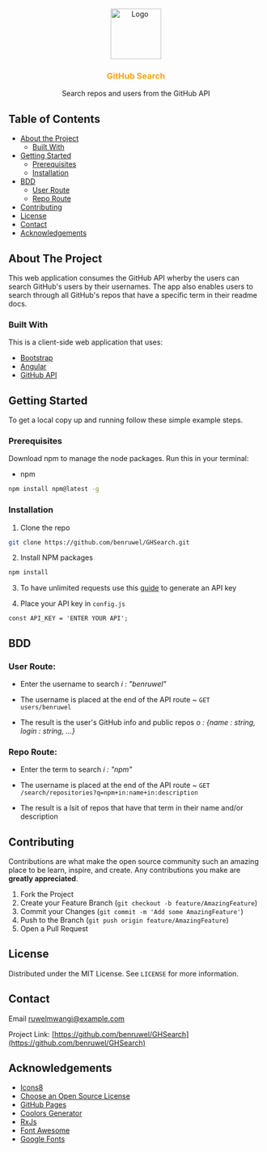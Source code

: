 <!--
*** Thanks for checking out this README Template. If you have a suggestion that would
*** make this better, please fork the repo and create a pull request or simply open
*** an issue with the tag "enhancement".
*** Thanks again! Now go create something AMAZING! :D
-->





<!-- PROJECT SHIELDS -->
<!--
*** I'm using markdown "reference style" links for readability.
*** Reference links are enclosed in brackets [ ] instead of parentheses ( ).
*** See the bottom of this document for the declaration of the reference variables
*** for contributors-url, forks-url, etc. This is an optional, concise syntax you may use.
*** https://www.markdownguide.org/basic-syntax/#reference-style-links
-->




<!-- PROJECT LOGO -->
<br />
<p align="center">
    <img src="https://img.icons8.com/bubbles/300/000000/github.png" alt="Logo" width="100" height="100">
  </a>

  <h3 align="center" style="color : #FCA311;">GitHub Search</h3>

  <p align="center">
    Search repos and users from the GitHub API
</p>



<!-- TABLE OF CONTENTS -->
## Table of Contents

* [About the Project](#about-the-project)
  * [Built With](#built-with)
* [Getting Started](#getting-started)
  * [Prerequisites](#prerequisites)
  * [Installation](#installation)
* [BDD](#bdd)
    * [User Route](#user-route)
    * [Repo Route](#repo-route)
* [Contributing](#contributing)
* [License](#license)
* [Contact](#contact)
* [Acknowledgements](#acknowledgements)



<!-- ABOUT THE PROJECT -->
## About The Project


This web application consumes the GitHub API wherby the users can search GitHub's users by their
usernames. The app also enables users to search through all GitHub's repos that have a specific term in their readme docs.

### Built With
This is a client-side web application that uses:
* [Bootstrap](https://getbootstrap.com)
* [Angular](https://angular.io/)
* [GitHub API](https://developer.github.com/v3/)



<!-- GETTING STARTED -->
## Getting Started

To get a local copy up and running follow these simple example steps.

### Prerequisites

Download npm to manage the node packages. Run this in your terminal:
* npm
```sh
npm install npm@latest -g
```

### Installation

1. Clone the repo
```sh
git clone https://github.com/benruwel/GHSearch.git
```
2. Install NPM packages
```sh
npm install
```
3. To have unlimited requests use this [guide](https://developer.github.com/v3/) to generate an API key

4. Place your API key in `config.js`
```JS
const API_KEY = 'ENTER YOUR API';
```



<!-- USAGE EXAMPLES -->
## BDD

### User Route:

* Enter the username to search
_i : "benruwel"_

* The username is placed at the end of the API route ~ `GET users/benruwel`
* The result is the user's GitHub info and public repos _o : {name : string, login : string, ...}_

### Repo Route:

* Enter the term to search
_i : "npm"_

* The username is placed at the end of the API route ~ `GET /search/repositories?q=npm+in:name+in:description`
* The result is a lsit of repos that have that term in their name and/or description


<!-- CONTRIBUTING -->
## Contributing

Contributions are what make the open source community such an amazing place to be learn, inspire, and create. Any contributions you make are **greatly appreciated**.

1. Fork the Project
2. Create your Feature Branch (`git checkout -b feature/AmazingFeature`)
3. Commit your Changes (`git commit -m 'Add some AmazingFeature'`)
4. Push to the Branch (`git push origin feature/AmazingFeature`)
5. Open a Pull Request



<!-- LICENSE -->
## License

Distributed under the MIT License. See `LICENSE` for more information.



<!-- CONTACT -->
## Contact

Email ruwelmwangi@example.com

Project Link: [https://github.com/benruwel/GHSearch](https://github.com/benruwel/GHSearch)



<!-- ACKNOWLEDGEMENTS -->
## Acknowledgements
* [Icons8](https://icons8.com/icons/set/github)
* [Choose an Open Source License](https://choosealicense.com)
* [GitHub Pages](https://pages.github.com)
* [Coolors Generator](https://coolors.co/)
* [RxJs](https://rxjs-dev.firebaseapp.com/)
* [Font Awesome](https://fontawesome.com)
* [Google Fonts](https://fonts.google.com/)





<!-- MARKDOWN LINKS & IMAGES -->
<!-- https://www.markdownguide.org/basic-syntax/#reference-style-links -->
[contributors-shield]: https://img.shields.io/github/contributors/othneildrew/Best-README-Template.svg?style=flat-square
[contributors-url]: https://github.com/othneildrew/Best-README-Template/graphs/contributors
[forks-shield]: https://img.shields.io/github/forks/othneildrew/Best-README-Template.svg?style=flat-square
[forks-url]: https://github.com/othneildrew/Best-README-Template/network/members
[stars-shield]: https://img.shields.io/github/stars/othneildrew/Best-README-Template.svg?style=flat-square
[stars-url]: https://github.com/othneildrew/Best-README-Template/stargazers
[issues-shield]: https://img.shields.io/github/issues/othneildrew/Best-README-Template.svg?style=flat-square
[issues-url]: https://github.com/othneildrew/Best-README-Template/issues
[license-shield]: https://img.shields.io/github/license/othneildrew/Best-README-Template.svg?style=flat-square
[license-url]: https://github.com/othneildrew/Best-README-Template/blob/master/LICENSE.txt
[linkedin-shield]: https://img.shields.io/badge/-LinkedIn-black.svg?style=flat-square&logo=linkedin&colorB=555
[linkedin-url]: https://linkedin.com/in/othneildrew
[product-screenshot]: images/screenshot.png